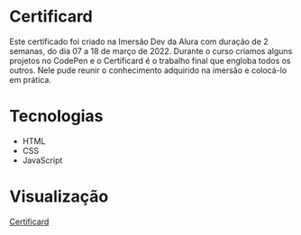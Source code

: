 # Certificard

Este certificado foi criado na Imersão Dev da Alura com duração de 2 semanas, do dia 07 a 18 de março de 2022. Durante o curso criamos alguns projetos no CodePen
e o Certificard é o trabalho final que engloba todos os outros. Nele pude reunir o conhecimento adquirido na imersão e colocá-lo em prática.

# Tecnologias
<ul>
  <li>HTML</li>
  <li>CSS</li>
  <li>JavaScript</li>
</ul>
  
# Visualização
 <a href="https://amdfd.github.io/certificard/">Certificard</a>
